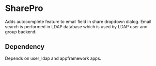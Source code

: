 # SharePro

Adds autocomplete feature to email field in share dropdown dialog.
Email search is performed in LDAP database which is used by LDAP user and
group backend.

## Dependency

Depends on user_ldap and appframework apps.
